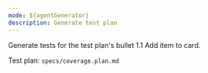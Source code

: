 ```yaml
---
mode: ${agentGenerator}
description: Generate test plan
---
```


Generate tests for the test plan's bullet 1.1 Add item to card.

Test plan: `specs/coverage.plan.md`
